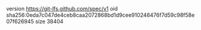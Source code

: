 version https://git-lfs.github.com/spec/v1
oid sha256:0eda7c047de4ceb8caa2072868bd1d9cee910246476f7d59c98f58e07f626945
size 38404
